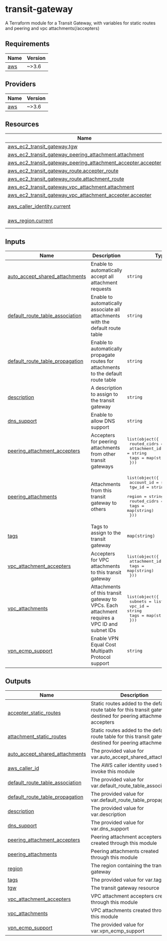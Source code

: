 # transit-gateway
A Terraform module for a Transit Gateway, with variables for static routes and peering and vpc attachments(/accepters)

<!-- BEGIN_TF_DOCS -->
## Requirements

| Name | Version |
|------|---------|
| <a name="requirement_aws"></a> [aws](#requirement\_aws) | ~>3.6 |

## Providers

| Name | Version |
|------|---------|
| <a name="provider_aws"></a> [aws](#provider\_aws) | ~>3.6 |

## Resources

| Name | Type |
|------|------|
| [aws_ec2_transit_gateway.tgw](https://registry.terraform.io/providers/hashicorp/aws/latest/docs/resources/ec2_transit_gateway) | resource |
| [aws_ec2_transit_gateway_peering_attachment.attachment](https://registry.terraform.io/providers/hashicorp/aws/latest/docs/resources/ec2_transit_gateway_peering_attachment) | resource |
| [aws_ec2_transit_gateway_peering_attachment_accepter.accepter](https://registry.terraform.io/providers/hashicorp/aws/latest/docs/resources/ec2_transit_gateway_peering_attachment_accepter) | resource |
| [aws_ec2_transit_gateway_route.accepter_route](https://registry.terraform.io/providers/hashicorp/aws/latest/docs/resources/ec2_transit_gateway_route) | resource |
| [aws_ec2_transit_gateway_route.attachment_route](https://registry.terraform.io/providers/hashicorp/aws/latest/docs/resources/ec2_transit_gateway_route) | resource |
| [aws_ec2_transit_gateway_vpc_attachment.attachment](https://registry.terraform.io/providers/hashicorp/aws/latest/docs/resources/ec2_transit_gateway_vpc_attachment) | resource |
| [aws_ec2_transit_gateway_vpc_attachment_accepter.accepter](https://registry.terraform.io/providers/hashicorp/aws/latest/docs/resources/ec2_transit_gateway_vpc_attachment_accepter) | resource |
| [aws_caller_identity.current](https://registry.terraform.io/providers/hashicorp/aws/latest/docs/data-sources/caller_identity) | data source |
| [aws_region.current](https://registry.terraform.io/providers/hashicorp/aws/latest/docs/data-sources/region) | data source |

## Inputs

| Name | Description | Type | Default | Required |
|------|-------------|------|---------|:--------:|
| <a name="input_auto_accept_shared_attachments"></a> [auto\_accept\_shared\_attachments](#input\_auto\_accept\_shared\_attachments) | Enable to automatically accept all attachment requests | `string` | `"disable"` | no |
| <a name="input_default_route_table_association"></a> [default\_route\_table\_association](#input\_default\_route\_table\_association) | Enable to automatically associate all attachments with the default route table | `string` | `"enable"` | no |
| <a name="input_default_route_table_propagation"></a> [default\_route\_table\_propagation](#input\_default\_route\_table\_propagation) | Enable to automatically propagate routes for attachments to the default route table | `string` | `"enable"` | no |
| <a name="input_description"></a> [description](#input\_description) | A description to assign to the transit gateway | `string` | n/a | yes |
| <a name="input_dns_support"></a> [dns\_support](#input\_dns\_support) | Enable to allow DNS support | `string` | `"enable"` | no |
| <a name="input_peering_attachment_accepters"></a> [peering\_attachment\_accepters](#input\_peering\_attachment\_accepters) | Accepters for peering attachments from other transit gateways | <pre>list(object({<br>    routed_cidrs  = list(string)<br>    attachment_id = string<br>    tags          = map(string)<br>  }))</pre> | `[]` | no |
| <a name="input_peering_attachments"></a> [peering\_attachments](#input\_peering\_attachments) | Attachments from this transit gateway to others | <pre>list(object({<br>    account_id   = string<br>    tgw_id       = string<br>    region       = string<br>    routed_cidrs = list(string)<br>    tags         = map(string)<br>  }))</pre> | `[]` | no |
| <a name="input_tags"></a> [tags](#input\_tags) | Tags to assign to the transit gateway | `map(string)` | `{}` | no |
| <a name="input_vpc_attachment_accepters"></a> [vpc\_attachment\_accepters](#input\_vpc\_attachment\_accepters) | Accepters for VPC attachments to this transit gateway | <pre>list(object({<br>    attachment_id = string<br>    tags          = map(string)<br>  }))</pre> | `[]` | no |
| <a name="input_vpc_attachments"></a> [vpc\_attachments](#input\_vpc\_attachments) | Attachments of this transit gateway to VPCs. Each attachment requires a VPC ID and subnet IDs | <pre>list(object({<br>    subnets = list(string)<br>    vpc_id  = string<br>    tags    = map(string)<br>  }))</pre> | `[]` | no |
| <a name="input_vpn_ecmp_support"></a> [vpn\_ecmp\_support](#input\_vpn\_ecmp\_support) | Enable VPN Equal Cost Multipath Protocol support | `string` | `"enable"` | no |

## Outputs

| Name | Description |
|------|-------------|
| <a name="output_accepter_static_routes"></a> [accepter\_static\_routes](#output\_accepter\_static\_routes) | Static routes added to the default route table for this transit gateway, destined for peering attachment accepters |
| <a name="output_attachment_static_routes"></a> [attachment\_static\_routes](#output\_attachment\_static\_routes) | Static routes added to the default route table for this transit gateway, destined for peering attachments |
| <a name="output_auto_accept_shared_attachments"></a> [auto\_accept\_shared\_attachments](#output\_auto\_accept\_shared\_attachments) | The provided value for var.auto\_accept\_shared\_attachments |
| <a name="output_aws_caller_id"></a> [aws\_caller\_id](#output\_aws\_caller\_id) | The AWS caller identity used to invoke this module |
| <a name="output_default_route_table_association"></a> [default\_route\_table\_association](#output\_default\_route\_table\_association) | The provided value for var.default\_route\_table\_association |
| <a name="output_default_route_table_propagation"></a> [default\_route\_table\_propagation](#output\_default\_route\_table\_propagation) | The provided value for var.default\_route\_table\_propagation |
| <a name="output_description"></a> [description](#output\_description) | The provided value for var.description |
| <a name="output_dns_support"></a> [dns\_support](#output\_dns\_support) | The provided value for var.dns\_support |
| <a name="output_peering_attachment_accepters"></a> [peering\_attachment\_accepters](#output\_peering\_attachment\_accepters) | Peering attachment accepters created through this module |
| <a name="output_peering_attachments"></a> [peering\_attachments](#output\_peering\_attachments) | Peering attachments created through this module |
| <a name="output_region"></a> [region](#output\_region) | The region containing the transit gateway |
| <a name="output_tags"></a> [tags](#output\_tags) | The provided value for var.tags |
| <a name="output_tgw"></a> [tgw](#output\_tgw) | The transit gateway resource |
| <a name="output_vpc_attachment_accepters"></a> [vpc\_attachment\_accepters](#output\_vpc\_attachment\_accepters) | VPC attachment accepters created through this module |
| <a name="output_vpc_attachments"></a> [vpc\_attachments](#output\_vpc\_attachments) | VPC attachments created through this module |
| <a name="output_vpn_ecmp_support"></a> [vpn\_ecmp\_support](#output\_vpn\_ecmp\_support) | The provided value for var.vpn\_ecmp\_support |
<!-- END_TF_DOCS -->